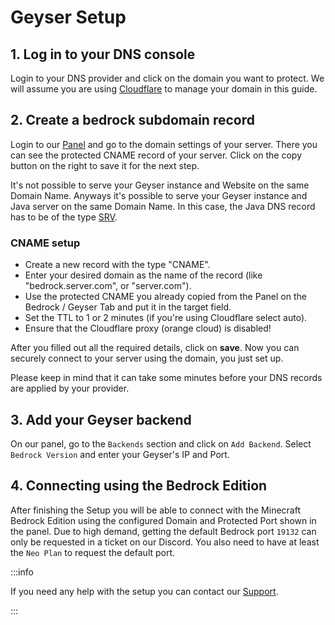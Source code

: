 # Geyser Setup

## 1. Log in to your DNS console
Login to your DNS provider and click on the domain you want to protect.
We will assume you are using [Cloudflare](https://dash.cloudflare.com) to manage your domain in this guide.

## 2. Create a bedrock subdomain record
Login to our [Panel](https://panel.neoprotect.net) and go to the domain settings of your server.
There you can see the protected CNAME record of your server. Click on the copy button on the right to save it for the next step.

It's not possible to serve your Geyser instance and Website on the same Domain Name.
Anyways it's possible to serve your Geyser instance and Java server on the same Domain Name. In this case, the Java DNS record has to be of the type [SRV](https://docs.neoprotect.net/setup/dns#srv-setup).

### CNAME setup
- Create a new record with the type "CNAME".
- Enter your desired domain as the name of the record (like "bedrock.server.com", or "server.com").
- Use the protected CNAME you already copied from the Panel on the Bedrock / Geyser Tab and put it in the target field.
- Set the TTL to 1 or 2 minutes (if you're using Cloudflare select auto).
- Ensure that the Cloudflare proxy (orange cloud) is disabled!

After you filled out all the required details, click on **save**.
Now you can securely connect to your server using the domain, you just set up.

Please keep in mind that it can take some minutes before your DNS records are applied by your provider.

## 3. Add your Geyser backend
On our panel, go to the `Backends` section and click on `Add Backend`. Select `Bedrock Version` and enter your Geyser's IP and Port.

## 4. Connecting using the Bedrock Edition
After finishing the Setup you will be able to connect with the Minecraft Bedrock Edition using the configured Domain and Protected Port shown in the panel. Due to high demand, getting the default Bedrock port `19132` can only be requested in a ticket on our Discord. You also need to have at least the `Neo Plan` to request the default port.

:::info

If you need any help with the setup you can contact our [Support](../support.md).

:::